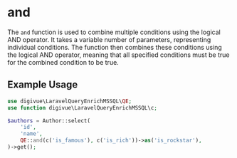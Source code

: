 # and

The `and` function is used to combine multiple conditions using the logical AND operator. It takes a variable number of
parameters, representing individual conditions. The function then combines these conditions using the logical AND
operator, meaning that all specified conditions must be true for the combined condition to be true.

## Example Usage

```php
use digivue\LaravelQueryEnrichMSSQL\QE;
use function digivue\LaravelQueryEnrichMSSQL\c;

$authors = Author::select(
    'id',
    'name',
    QE::and(c('is_famous'), c('is_rich'))->as('is_rockstar'),
)->get();
```